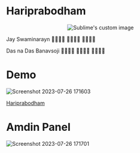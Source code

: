 # Hariprabodham

<p align="center">
  <img src="https://github.com/Jai-Doshi/hariprabodham/assets/62877713/2522d0ba-8491-477c-8d61-db305d842748" alt="Sublime's custom image"/>
</p>

Jay Swaminarayn  🙏🏻🙏🏻 🙏🏻🙏🏻 🙏🏻🙏🏻

Das na Das Banavsoji 🙏🏻🙏🏻 🙏🏻🙏🏻 🙏🏻🙏🏻

# Demo
![Screenshot 2023-07-26 171603](https://github.com/Jai-Doshi/hariprabodham/assets/62877713/0d05215b-2cb9-4e4c-ab05-7de3fa3c01f1)

[Hariprabodham](https://hariprabodham.jaiviraldoshi.tech)

# Amdin Panel
![Screenshot 2023-07-26 171701](https://github.com/Jai-Doshi/hariprabodham/assets/62877713/19499fe9-6fcf-4e4b-becc-33a0ae2c476e)
